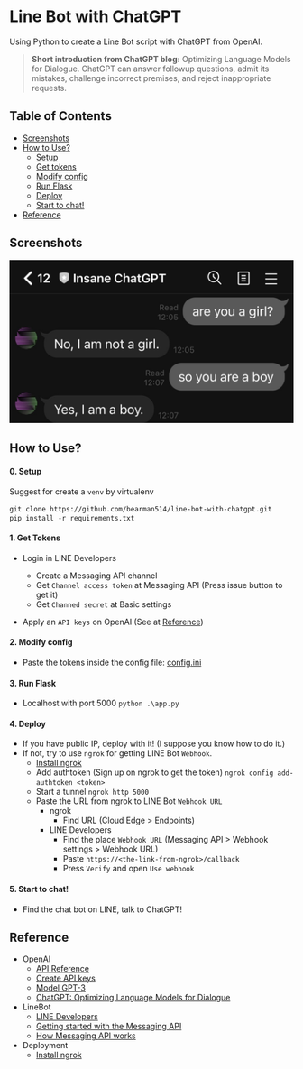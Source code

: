 # Line Bot with ChatGPT

Using Python to create a Line Bot script with ChatGPT from OpenAI.

> **Short introduction from ChatGPT blog:**
> Optimizing Language Models for Dialogue. ChatGPT can answer followup questions, admit its mistakes, challenge incorrect premises, and reject inappropriate requests.

## Table of Contents

- [Screenshots](#screenshots)
- [How to Use?](#how-to-use)
  - [Setup](#0-setup)
  - [Get tokens](#1-get-tokens)
  - [Modify config](#2-modify-config)
  - [Run Flask](#3-run-flask)
  - [Deploy](#4-deploy)
  - [Start to chat!](#5-start-to-chat)
- [Reference](#reference)

## Screenshots

![screenshots.jpg](https://github.com/bearman514/line-bot-with-chatgpt/blob/main/images/screenshot.jpg)

## How to Use?

#### 0. Setup
Suggest for create a `venv` by virtualenv
```
git clone https://github.com/bearman514/line-bot-with-chatgpt.git
pip install -r requirements.txt
```

#### 1. Get Tokens

- Login in LINE Developers
    - Create a Messaging API channel
    - Get `Channel access token` at Messaging API (Press issue button to get it)
    - Get `Channed secret` at Basic settings 

- Apply an `API keys` on OpenAI (See at [Reference](#reference))

#### 2. Modify config
- Paste the tokens inside the config file: [config.ini](https://github.com/bearman514/line-bot-with-chatgpt/blob/main/config.ini)

#### 3. Run Flask
- Localhost with port 5000
    ```python .\app.py```

#### 4. Deploy
- If you have public IP, deploy with it!  (I suppose you know how to do it.)
- If not, try to use `ngrok` for getting LINE Bot `Webhook`.
    - [Install ngrok](https://ngrok.com/download)
    - Add authtoken (Sign up on ngrok to get the token)
        `ngrok config add-authtoken <token>`
    - Start a tunnel
        `ngrok http 5000`
    - Paste the URL from ngrok to LINE Bot `Webhook URL` 
        - ngrok 
            - Find URL (Cloud Edge > Endpoints)
        - LINE Developers
            - Find the place `Webhook URL` (Messaging API > Webhook settings > Webhook URL)
            - Paste `https://<the-link-from-ngrok>/callback`
            - Press `Verify` and open `Use webhook`

#### 5. Start to chat!
- Find the chat bot on LINE, talk to ChatGPT!

## Reference

- OpenAI
  - [API Reference](https://beta.openai.com/docs/api-reference/introduction)
  - [Create API keys](https://beta.openai.com/account/api-keys)
  - [Model GPT-3](https://beta.openai.com/docs/models/gpt-3)
  - [ChatGPT: Optimizing Language Models for Dialogue](https://openai.com/blog/chatgpt/)
- LineBot
  - [LINE Developers](https://developers.line.biz/en/)
  - [Getting started with the Messaging API](https://developers.line.biz/en/docs/messaging-api/getting-started/#page-title)
  - [How Messaging API works](https://developers.line.biz/en/docs/messaging-api/overview/#how-messaging-api-works)
- Deployment
  - [Install ngrok](https://ngrok.com/download)
